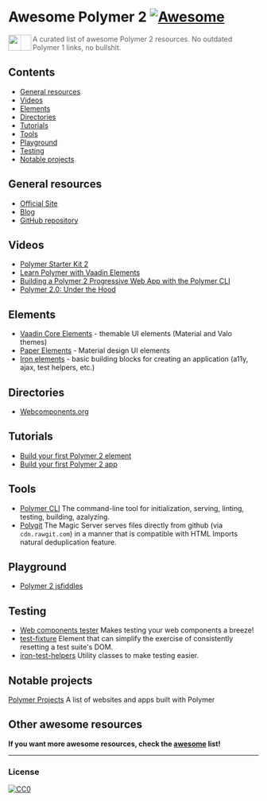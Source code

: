 # Awesome Polymer 2 [![Awesome](https://cdn.rawgit.com/sindresorhus/awesome/d7305f38d29fed78fa85652e3a63e154dd8e8829/media/badge.svg)](https://github.com/sindresorhus/awesome)

<a href="https://www.polymer-project.org"><img src="https://www.polymer-project.org/images/logos/p-logo.png" align="left" height="32" width="46"></a>
> A curated list of awesome Polymer 2 resources. No outdated Polymer 1 links, no bullshit.

## Contents

- [General resources](#general-resources)
- [Videos](#videos)
- [Elements](#elements)
- [Directories](#directories)
- [Tutorials](#tutorials)
- [Tools](#tools)
- [Playground](#playground)
- [Testing](#testing)
- [Notable projects](#notable-projects)

## General resources
* [Official Site](https://www.polymer-project.org)
* [Blog](https://blog.polymer-project.org/)
* [GitHub repository](https://github.com/polymer/polymer)

## Videos
* [Polymer Starter Kit 2](https://www.youtube.com/watch?v=HgJ0XCyBwzY)
* [Learn Polymer with Vaadin Elements](https://www.youtube.com/watch?v=wKqfFt1IZdA)
* [Building a Polymer 2 Progressive Web App with the Polymer CLI](https://www.youtube.com/watch?v=e_7i9evLJpw)
* [Polymer 2.0: Under the Hood](https://www.youtube.com/watch?v=iJ9hS54BRag)

## Elements
* [Vaadin Core Elements](https://github.com/vaadin/vaadin-core-elements) - themable UI elements (Material and Valo themes)
* [Paper Elements](https://www.webcomponents.org/collection/PolymerElements/paper-elements) - Material design UI elements
* [Iron elements](https://www.webcomponents.org/collection/PolymerElements/iron-elements) - basic building blocks for creating an application (a11y, ajax, test helpers, etc.)

## Directories
* [Webcomponents.org](https://webcomponents.org/)

## Tutorials
* [Build your first Polymer 2 element](https://www.polymer-project.org/2.0/start/first-element/intro)
* [Build your first Polymer 2 app](https://www.polymer-project.org/2.0/start/toolbox/set-up)

## Tools
* [Polymer CLI](https://github.com/Polymer/polymer-cli) The command-line tool for initialization, serving, linting, testing, building, azalyzing.
* [Polygit](http://polygit.org/) The Magic Server serves files directly from github (via ```cdn.rawgit.com```) in a manner that is compatible with HTML Imports natural deduplication feature.

## Playground
* [Polymer 2 jsfiddles](https://github.com/limonte/awesome-polymer2/wiki/Playground-%E2%80%93-Polymer-2-jsfiddles)

## Testing
* [Web components tester](https://github.com/Polymer/web-component-tester) Makes testing your web components a breeze!
* [test-fixture](https://github.com/PolymerElements/test-fixture) Element that can simplify the exercise of consistently resetting a test suite's DOM.
* [iron-test-helpers](https://github.com/PolymerElements/iron-test-helpers) Utility classes to make testing easier.

## Notable projects
[Polymer Projects](https://github.com/abdonrd/PolymerProjects) A list of websites and apps built with Polymer


## Other awesome resources
**If you want more awesome resources, check the [awesome](https://github.com/sindresorhus/awesome) list!**

---

### License

[![CC0](http://i.creativecommons.org/p/zero/1.0/88x31.png)](http://creativecommons.org/publicdomain/zero/1.0/)

